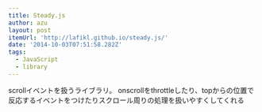 ```yaml
---
title: Steady.js
author: azu
layout: post
itemUrl: 'http://lafikl.github.io/steady.js/'
date: '2014-10-03T07:51:58.282Z'
tags:
  - JavaScript
  - library
---
```

scrollイベントを扱うライブラリ。
onscrollをthrottleしたり、topからの位置で反応するイベントをつけたりスクロール周りの処理を扱いやすくしてくれる
